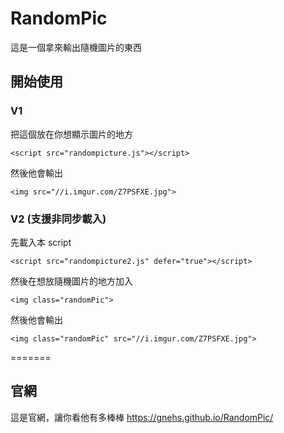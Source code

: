 # RandomPic
這是一個拿來輸出隨機圖片的東西

## 開始使用
### V1
把這個放在你想顯示圖片的地方
```
<script src="randompicture.js"></script>
```
然後他會輸出
```
<img src="//i.imgur.com/Z7PSFXE.jpg">
```

### V2 (支援非同步載入)
先載入本 script
```
<script src="randompicture2.js" defer="true"></script>
```
然後在想放隨機圖片的地方加入
```
<img class="randomPic">
```
然後他會輸出
```
<img class="randomPic" src="//i.imgur.com/Z7PSFXE.jpg">
```

=======
## 官網
這是官網，讓你看他有多棒棒 https://gnehs.github.io/RandomPic/